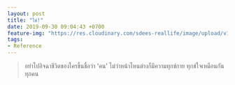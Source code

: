 ```yaml
---
layout: post
title: "ใช่!"
date: 2019-09-30 09:04:43 +0700
feature-img: "https://res.cloudinary.com/sdees-reallife/image/upload/v1555658919/sample_feature_img.png"
tags:
- Reference
---
```

> อย่าไปอิจฉาชีวิตของใครขึ้นชื่อว่า 'คน' ไม่ว่าหน้าไหนต่างก็มีความทุกข์กาย ทุกข์ใจเหมือนกันทุกคน
